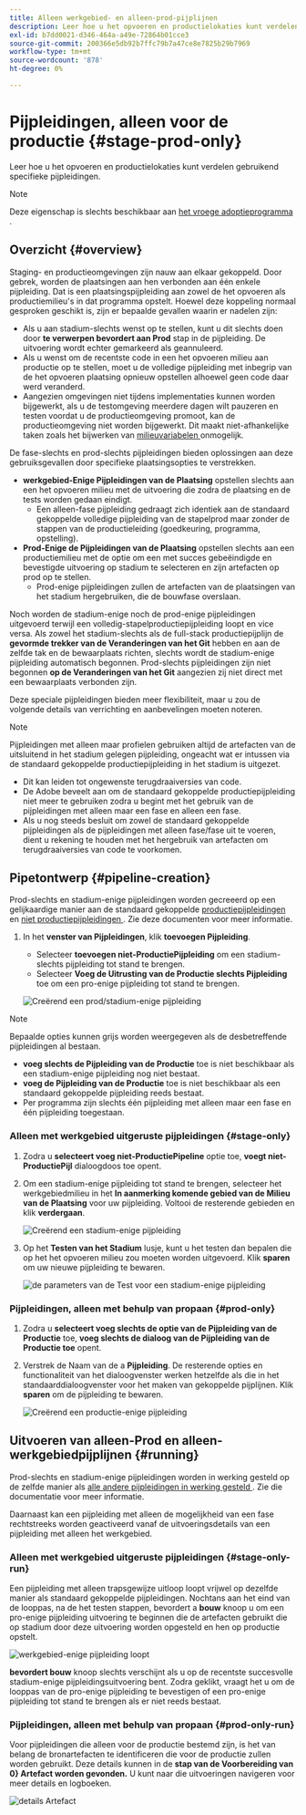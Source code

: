 ```yaml
---
title: Alleen werkgebied- en alleen-prod-pijplijnen
description: Leer hoe u het opvoeren en productielokaties kunt verdelen gebruikend specifieke pijpleidingen.
exl-id: b7dd0021-d346-464a-a49e-72864b01cce3
source-git-commit: 200366e5db92b7ffc79b7a47ce8e7825b29b7969
workflow-type: tm+mt
source-wordcount: '878'
ht-degree: 0%

---
```


# Pijpleidingen, alleen voor de productie {#stage-prod-only}

Leer hoe u het opvoeren en productielokaties kunt verdelen gebruikend specifieke pijpleidingen.

>[!NOTE]
>
>Deze eigenschap is slechts beschikbaar aan [ het vroege adoptieprogramma ](/help/release-notes/current.md#early-adoption).

## Overzicht {#overview}

Staging- en productieomgevingen zijn nauw aan elkaar gekoppeld. Door gebrek, worden de plaatsingen aan hen verbonden aan één enkele pijpleiding. Dat is een plaatsingspijpleiding aan zowel de het opvoeren als productiemilieu&#39;s in dat programma opstelt. Hoewel deze koppeling normaal gesproken geschikt is, zijn er bepaalde gevallen waarin er nadelen zijn:

* Als u aan stadium-slechts wenst op te stellen, kunt u dit slechts doen door **te verwerpen bevordert aan Prod** stap in de pijpleiding. De uitvoering wordt echter gemarkeerd als geannuleerd.
* Als u wenst om de recentste code in een het opvoeren milieu aan productie op te stellen, moet u de volledige pijpleiding met inbegrip van de het opvoeren plaatsing opnieuw opstellen alhoewel geen code daar werd veranderd.
* Aangezien omgevingen niet tijdens implementaties kunnen worden bijgewerkt, als u de testomgeving meerdere dagen wilt pauzeren en testen voordat u de productieomgeving promoot, kan de productieomgeving niet worden bijgewerkt. Dit maakt niet-afhankelijke taken zoals het bijwerken van [ milieuvariabelen ](/help/getting-started/build-environment.md#environment-variables) onmogelijk.

De fase-slechts en prod-slechts pijpleidingen bieden oplossingen aan deze gebruiksgevallen door specifieke plaatsingsopties te verstrekken.

* **werkgebied-Enige Pijpleidingen van de Plaatsing** opstellen slechts aan een het opvoeren milieu met de uitvoering die zodra de plaatsing en de tests worden gedaan eindigt.
   * Een alleen-fase pijpleiding gedraagt zich identiek aan de standaard gekoppelde volledige pijpleiding van de stapelprod maar zonder de stappen van de productieleiding (goedkeuring, programma, opstelling).
* **Prod-Enige de Pijpleidingen van de Plaatsing** opstellen slechts aan een productiemilieu met de optie om een met succes gebeëindigde en bevestigde uitvoering op stadium te selecteren en zijn artefacten op prod op te stellen.
   * Prod-enige pijpleidingen zullen de artefacten van de plaatsingen van het stadium hergebruiken, die de bouwfase overslaan.

Noch worden de stadium-enige noch de prod-enige pijpleidingen uitgevoerd terwijl een volledig-stapelproductiepijpleiding loopt en vice versa. Als zowel het stadium-slechts als de full-stack productiepijplijn de **gevormde trekker van de Veranderingen van het Git** hebben en aan de zelfde tak en de bewaarplaats richten, slechts wordt de stadium-enige pijpleiding automatisch begonnen. Prod-slechts pijpleidingen zijn niet begonnen **op de Veranderingen van het Git** aangezien zij niet direct met een bewaarplaats verbonden zijn.

Deze speciale pijpleidingen bieden meer flexibiliteit, maar u zou de volgende details van verrichting en aanbevelingen moeten noteren.

>[!NOTE]
>
>Pijpleidingen met alleen maar profielen gebruiken altijd de artefacten van de uitsluitend in het stadium gelegen pijpleiding, ongeacht wat er intussen via de standaard gekoppelde productiepijpleiding in het stadium is uitgezet.
>
>* Dit kan leiden tot ongewenste terugdraaiversies van code.
>* De Adobe beveelt aan om de standaard gekoppelde productiepijpleiding niet meer te gebruiken zodra u begint met het gebruik van de pijpleidingen met alleen maar een fase en alleen een fase.
>* Als u nog steeds besluit om zowel de standaard gekoppelde pijpleidingen als de pijpleidingen met alleen fase/fase uit te voeren, dient u rekening te houden met het hergebruik van artefacten om terugdraaiversies van code te voorkomen.

## Pipetontwerp {#pipeline-creation}

Prod-slechts en stadium-enige pijpleidingen worden gecreeerd op een gelijkaardige manier aan de standaard gekoppelde [ productiepijpleidingen ](/help/using/production-pipelines.md) en [ niet productiepijpleidingen ](/help/using/non-production-pipelines.md). Zie deze documenten voor meer informatie.

1. In het **venster van Pijpleidingen**, klik **toevoegen Pijpleiding**.

   * Selecteer **toevoegen niet-ProductiePijpleiding** om een stadium-slechts pijpleiding tot stand te brengen.
   * Selecteer **Voeg de Uitrusting van de Productie slechts Pijpleiding** toe om een pro-enige pijpleiding tot stand te brengen.

   ![ Creërend een prod/stadium-enige pijpleiding ](/help/assets/configure-pipelines/prod-stage-pipelines.png)

>[!NOTE]
>
>Bepaalde opties kunnen grijs worden weergegeven als de desbetreffende pijpleidingen al bestaan.
>
>* **voeg slechts de Pijpleiding van de Productie** toe is niet beschikbaar als een stadium-enige pijpleiding nog niet bestaat.
>* **voeg de Pijpleiding van de Productie** toe is niet beschikbaar als een standaard gekoppelde pijpleiding reeds bestaat.
>* Per programma zijn slechts één pijpleiding met alleen maar een fase en één pijpleiding toegestaan.

### Alleen met werkgebied uitgeruste pijpleidingen {#stage-only}

1. Zodra u **selecteert voeg niet-ProductiePipeline** optie toe, **voegt niet-ProductiePijl** dialoogdoos toe opent.
1. Om een stadium-enige pijpleiding tot stand te brengen, selecteer het werkgebiedmilieu in het **In aanmerking komende gebied van de Milieu van de Plaatsing** voor uw pijpleiding. Voltooi de resterende gebieden en klik **verdergaan**.

   ![ Creërend een stadium-enige pijpleiding ](/help/assets/configure-pipelines/stage-only.png)

1. Op het **Testen van het Stadium** lusje, kunt u het testen dan bepalen die op het het opvoeren milieu zou moeten worden uitgevoerd. Klik **sparen** om uw nieuwe pijpleiding te bewaren.

   ![ de parameters van de Test voor een stadium-enige pijpleiding ](/help/assets/configure-pipelines/stage-only-test.png)

### Pijpleidingen, alleen met behulp van propaan {#prod-only}

1. Zodra u **selecteert voeg slechts de optie van de Pijpleiding van de Productie** toe, **voeg slechts de dialoog van de Pijpleiding van de Productie toe** opent.
1. Verstrek de Naam van de a **Pijpleiding**. De resterende opties en functionaliteit van het dialoogvenster werken hetzelfde als die in het standaarddialoogvenster voor het maken van gekoppelde pijplijnen. Klik **sparen** om de pijpleiding te bewaren.

   ![ Creërend een productie-enige pijpleiding ](/help/assets/configure-pipelines/prod-only-pipeline.png)

## Uitvoeren van alleen-Prod en alleen-werkgebiedpijplijnen {#running}

Prod-slechts en stadium-enige pijpleidingen worden in werking gesteld op de zelfde manier als [ alle andere pijpleidingen in werking gesteld ](/help/using/managing-pipelines.md#running-pipelines). Zie die documentatie voor meer informatie.

Daarnaast kan een pijpleiding met alleen de mogelijkheid van een fase rechtstreeks worden geactiveerd vanaf de uitvoeringsdetails van een pijpleiding met alleen het werkgebied.

### Alleen met werkgebied uitgeruste pijpleidingen {#stage-only-run}

Een pijpleiding met alleen trapsgewijze uitloop loopt vrijwel op dezelfde manier als standaard gekoppelde pijpleidingen. Nochtans aan het eind van de looppas, na de het testen stappen, bevordert a **bouw** knoop u om een pro-enige pijpleiding uitvoering te beginnen die de artefacten gebruikt die op stadium door deze uitvoering worden opgesteld en hen op productie opstelt.

![ werkgebied-enige pijpleiding loopt ](/help/assets/configure-pipelines/stage-only-pipeline-run.png)

**bevordert bouw** knoop slechts verschijnt als u op de recentste succesvolle stadium-enige pijpleidingsuitvoering bent. Zodra geklikt, vraagt het u om de looppas van de pro-enige pijpleiding te bevestigen of een pro-enige pijpleiding tot stand te brengen als er niet reeds bestaat.

### Pijpleidingen, alleen met behulp van propaan {#prod-only-run}

Voor pijpleidingen die alleen voor de productie bestemd zijn, is het van belang de bronartefacten te identificeren die voor de productie zullen worden gebruikt. Deze details kunnen in de **stap van de Voorbereiding van 0} Artefact worden gevonden.** U kunt naar die uitvoeringen navigeren voor meer details en logboeken.

![ details Artefact ](/help/assets/configure-pipelines/prod-only-pipeline-run.png)

